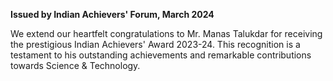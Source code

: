 **Issued by Indian Achievers' Forum, March 2024**

We extend our heartfelt congratulations to Mr. Manas Talukdar for receiving the prestigious Indian Achievers' Award 2023-24. This recognition is a testament to his outstanding achievements and remarkable contributions towards Science & Technology.
